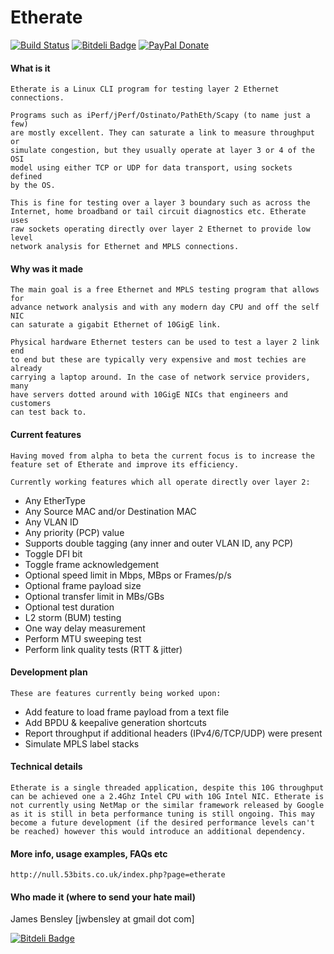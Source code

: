 Etherate
========

[![Build Status](https://travis-ci.org/jwbensley/Etherate.svg?branch=master)](https://travis-ci.org/jwbensley/Etherate)
[![Bitdeli Badge](https://d2weczhvl823v0.cloudfront.net/jwbensley/etherate/trend.png)](https://bitdeli.com/free "Bitdeli Badge")
[![PayPal Donate](https://img.shields.io/badge/paypal-donate-green.svg)](https://www.paypal.com/cgi-bin/webscr?cmd=_donations&business=james%40bensley%2eme&lc=GB&item_name=Etherate&currency_code=GBP)

#### What is it

    Etherate is a Linux CLI program for testing layer 2 Ethernet connections.

    Programs such as iPerf/jPerf/Ostinato/PathEth/Scapy (to name just a few) 
    are mostly excellent. They can saturate a link to measure throughput or 
    simulate congestion, but they usually operate at layer 3 or 4 of the OSI
    model using either TCP or UDP for data transport, using sockets defined
    by the OS.

    This is fine for testing over a layer 3 boundary such as across the
    Internet, home broadband or tail circuit diagnostics etc. Etherate uses
    raw sockets operating directly over layer 2 Ethernet to provide low level
    network analysis for Ethernet and MPLS connections.


#### Why was it made

    The main goal is a free Ethernet and MPLS testing program that allows for
    advance network analysis and with any modern day CPU and off the self NIC
    can saturate a gigabit Ethernet of 10GigE link.

    Physical hardware Ethernet testers can be used to test a layer 2 link end
    to end but these are typically very expensive and most techies are already
    carrying a laptop around. In the case of network service providers, many
    have servers dotted around with 10GigE NICs that engineers and customers
    can test back to.


#### Current features

    Having moved from alpha to beta the current focus is to increase the
    feature set of Etherate and improve its efficiency.

    Currently working features which all operate directly over layer 2:
  
  - Any EtherType
  - Any Source MAC and/or Destination MAC
  - Any VLAN ID
  - Any priority (PCP) value
  - Supports double tagging (any inner and outer VLAN ID, any PCP)
  - Toggle DFI bit
  - Toggle frame acknowledgement
  - Optional speed limit in Mbps, MBps or Frames/p/s
  - Optional frame payload size
  - Optional transfer limit in MBs/GBs
  - Optional test duration
  - L2 storm (BUM) testing
  - One way delay measurement
  - Perform MTU sweeping test
  - Perform link quality tests (RTT & jitter)


#### Development plan

    These are features currently being worked upon:
  
  - Add feature to load frame payload from a text file
  - Add BPDU & keepalive generation shortcuts
  - Report throughput if additional headers (IPv4/6/TCP/UDP) were present
  - Simulate MPLS label stacks


#### Technical details

    Etherate is a single threaded application, despite this 10G throughput
    can be achieved one a 2.4Ghz Intel CPU with 10G Intel NIC. Etherate is
    not currently using NetMap or the similar framework released by Google
    as it is still in beta performance tuning is still ongoing. This may
    become a future development (if the desired performance levels can't
    be reached) however this would introduce an additional dependency.


#### More info, usage examples, FAQs etc

    http://null.53bits.co.uk/index.php?page=etherate


#### Who made it (where to send your hate mail)

  James Bensley [jwbensley at gmail dot com]


[![Bitdeli Badge](https://d2weczhvl823v0.cloudfront.net/jwbensley/etherate/trend.png)](https://bitdeli.com/free "Bitdeli Badge")

